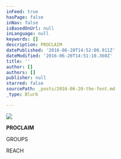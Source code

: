 ```yaml
---
inFeed: true
hasPage: false
inNav: false
isBasedOnUrl: null
inLanguage: null
keywords: []
description: PROCLAIM
datePublished: '2016-06-20T14:52:00.911Z'
dateModified: '2016-06-20T14:51:10.360Z'
title: ''
author: []
authors: []
publisher: null
starred: false
sourcePath: _posts/2016-06-20-the-font.md
_type: Blurb

---
```

![](https://the-grid-user-content.s3-us-west-2.amazonaws.com/8f150523-695e-496c-8f8b-6afed3718863.png)

**PROCLAIM**

GROUPS

REACH